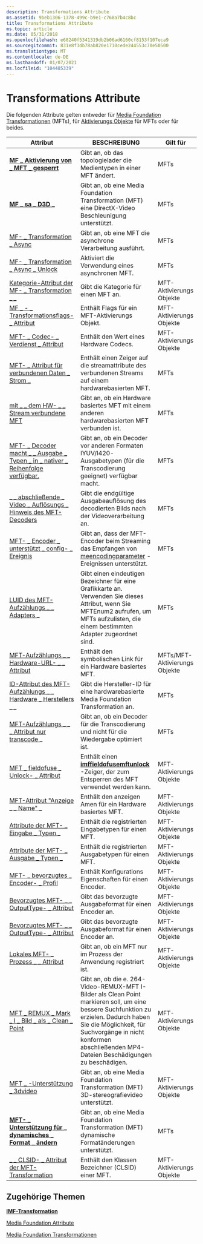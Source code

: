```yaml
---
description: Transformations Attribute
ms.assetid: 9beb1306-1378-499c-b9e1-c768a7b4c8bc
title: Transformations Attribute
ms.topic: article
ms.date: 05/31/2018
ms.openlocfilehash: e68240f5341319db2b06ad6160cf8153f107eca9
ms.sourcegitcommit: 831e8f3db78ab820e1710cede244553c70e50500
ms.translationtype: MT
ms.contentlocale: de-DE
ms.lasthandoff: 01/07/2021
ms.locfileid: "104485339"
---
```

# <a name="transform-attributes"></a>Transformations Attribute

Die folgenden Attribute gelten entweder für [Media Foundation Transformationen](media-foundation-transforms.md) (MFTs), für [Aktivierungs Objekte](activation-objects.md) für MFTs oder für beides.



| Attribut                                                                                                     | BESCHREIBUNG                                                                                                                                                                                   | Gilt für                  |
|---------------------------------------------------------------------------------------------------------------|-----------------------------------------------------------------------------------------------------------------------------------------------------------------------------------------------|-----------------------------|
| [**MF \_ Aktivierung von \_ MFT \_ gesperrt**](mf-activate-mft-locked-attribute.md)                                         | Gibt an, ob das topologielader die Medientypen in einer MFT ändert.                                                                                                                  | MFTs                        |
| [**MF \_ sa \_ D3D \_**](mf-sa-d3d-aware-attribute.md)                                                       | Gibt an, ob eine Media Foundation Transformation (MFT) eine DirectX-Video Beschleunigung unterstützt.                                                                                                     | MFTs                        |
| [MF- \_ Transformation \_ Async](mf-transform-async.md)                                                                | Gibt an, ob eine MFT die asynchrone Verarbeitung ausführt.                                                                                                                                    | MFTs                        |
| [MF- \_ Transformation \_ Async \_ Unlock](mf-transform-async-unlock.md)                                                 | Aktiviert die Verwendung eines asynchronen MFT.                                                                                                                                                       | MFTs                        |
| [Kategorie-Attribut der MF- \_ Transformation \_ \_](mf-transform-category-attribute.md)                                     | Gibt die Kategorie für einen MFT an.                                                                                                                                                            | MFT-Aktivierungs Objekte      |
| [MF \_ - \_ Transformationsflags- \_ Attribut](mf-transform-flags-attribute.md)                                           | Enthält Flags für ein MFT-Aktivierungs Objekt.                                                                                                                                                  | MFT-Aktivierungs Objekte      |
| [MFT- \_ Codec- \_ Verdienst \_ Attribut](mft-codec-merit-attribute.md)                                                 | Enthält den Wert eines Hardware Codecs.                                                                                                                                                 | MFT-Aktivierungs Objekte      |
| [MFT- \_ Attribut für verbundenen Daten \_ Strom \_](mft-connected-stream-attribute.md)                                       | Enthält einen Zeiger auf die streamattribute des verbundenen Streams auf einem hardwarebasierten MFT.                                                                                                  | MFTs                        |
| [mit \_ \_ dem HW- \_ \_ Stream verbundene MFT](mft-connected-to-hw-stream.md)                                              | Gibt an, ob ein Hardware basiertes MFT mit einem anderen hardwarebasierten MFT verbunden ist.                                                                                                            | MFTs                        |
| [MFT- \_ Decoder macht \_ \_ Ausgabe \_ Typen \_ in \_ nativer \_ Reihenfolge verfügbar.](mft-decoder-expose-output-types-in-native-order.md) | Gibt an, ob ein Decoder vor anderen Formaten IYUV/I420-Ausgabetypen (für die Transcodierung geeignet) verfügbar macht.                                                                                   | MFTs                        |
| [\_ \_ abschließende \_ Video \_ Auflösungs \_ Hinweis des MFT-Decoders](mft-decoder-final-video-resolution-hint.md)                   | Gibt die endgültige Ausgabeauflösung des decodierten Bilds nach der Videoverarbeitung an.                                                                                                           | MFTs                        |
| [MFT- \_ Encoder \_ unterstützt \_ config- \_ Ereignis](mft-encoder-supports-config-event.md)                                | Gibt an, dass der MFT-Encoder beim Streaming das Empfangen von [meencodingparameter](meencodingparameters.md) -Ereignissen unterstützt.                                                                     | MFTs                        |
| [LUID des MFT-Aufzählungs \_ \_ Adapters \_](mft-enum-adapter-luid.md)                                                         | Gibt einen eindeutigen Bezeichner für eine Grafikkarte an. Verwenden Sie dieses Attribut, wenn Sie MFTEnum2 aufrufen, um MFTs aufzulisten, die einem bestimmten Adapter zugeordnet sind.                                             | MFTs                        |
| [MFT-Aufzählungs \_ \_ Hardware-URL- \_ \_ Attribut](mft-enum-hardware-url-attribute.md)                                    | Enthält den symbolischen Link für ein Hardware basiertes MFT.                                                                                                                                          | MFTs/MFT-Aktivierungs Objekte |
| [ID-Attribut des MFT-Aufzählungs \_ \_ Hardware \_ Herstellers \_ \_](mft-enum-hardware-vendor-id-attribute.md)                       | Gibt die Hersteller-ID für eine hardwarebasierte Media Foundation Transformation an.                                                                                                                       | MFTs                        |
| [MFT-Aufzählungs \_ \_ \_ Attribut nur transcode \_](mft-enum-transcode-only-attribute.md)                                | Gibt an, ob ein Decoder für die Transcodierung und nicht für die Wiedergabe optimiert ist.                                                                                                            | MFTs                        |
| [MFT \_ fieldofuse \_ Unlock- \_ Attribut](mft-fieldofuse-unlock-attribute.md)                                     | Enthält einen [**imffieldofusemftunlock**](/windows/desktop/api/mfidl/nn-mfidl-imffieldofusemftunlock) -Zeiger, der zum Entsperren des MFT verwendet werden kann.                                                                            | MFT-Aktivierungs Objekte      |
| [MFT-Attribut "Anzeige \_ \_ Name" \_](mft-friendly-name-attribute.md)                                             | Enthält den anzeigen Amen für ein Hardware basiertes MFT.                                                                                                                                           | MFT-Aktivierungs Objekte      |
| [Attribute der MFT- \_ Eingabe \_ Typen \_](mft-input-types-attributes.md)                                               | Enthält die registrierten Eingabetypen für einen MFT.                                                                                                                                               | MFT-Aktivierungs Objekte      |
| [Attribute der MFT- \_ Ausgabe \_ Typen \_](mft-output-types-attributes.md)                                             | Enthält die registrierten Ausgabetypen für einen MFT.                                                                                                                                              | MFT-Aktivierungs Objekte      |
| [MFT- \_ bevorzugtes \_ Encoder- \_ Profil](mft-preferred-encoder-profile.md)                                         | Enthält Konfigurations Eigenschaften für einen Encoder.                                                                                                                                             | MFT-Aktivierungs Objekte      |
| [Bevorzugtes MFT- \_ \_ OutputType- \_ Attribut](mft-preferred-outputtype-attribute.md)                               | Gibt das bevorzugte Ausgabeformat für einen Encoder an.                                                                                                                                         | MFT-Aktivierungs Objekte      |
| [Bevorzugtes MFT- \_ \_ OutputType- \_ Attribut](mft-preferred-outputtype-attribute.md)                               | Gibt das bevorzugte Ausgabeformat für einen Encoder an.                                                                                                                                         | MFT-Aktivierungs Objekte      |
| [Lokales MFT- \_ Prozess \_ \_ Attribut](mft-process-local-attribute.md)                                             | Gibt an, ob ein MFT nur im Prozess der Anwendung registriert ist.                                                                                                                     | MFT-Aktivierungs Objekte      |
| [MFT \_ REMUX \_ Mark \_ I \_ Bild \_ als \_ Clean \_ Point](mft-remux-mark-i-picture-as-clean-point.md)                 | Gibt an, ob die e. 264-Video-REMUX-MFT I-Bilder als Clean Point markieren soll, um eine bessere Suchfunktion zu erzielen. Dadurch haben Sie die Möglichkeit, für Suchvorgänge in nicht konformen abschließenden MP4-Dateien Beschädigungen zu beschädigen. | MFT-Aktivierungs Objekte      |
| [MFT \_ -Unterstützung \_ 3dvideo](mft-support-3dvideo.md)                                                              | Gibt an, ob eine Media Foundation Transformation (MFT) 3D-stereografievideo unterstützt.                                                                                                          | MFT-Aktivierungs Objekte      |
| [**MFT- \_ Unterstützung für \_ dynamisches \_ Format \_ ändern**](mft-support-dynamic-format-change-attribute.md)                  | Gibt an, ob eine Media Foundation Transformation (MFT) dynamische Formatänderungen unterstützt.                                                                                                         | MFTs                        |
| [\_ \_ CLSID- \_ Attribut der MFT-Transformation](mft-transform-clsid-attribute.md)                                         | Enthält den Klassen Bezeichner (CLSID) einer MFT.                                                                                                                                              | MFT-Aktivierungs Objekte      |



 

## <a name="related-topics"></a>Zugehörige Themen

<dl> <dt>

[**IMF-Transformation**](/windows/desktop/api/mftransform/nn-mftransform-imftransform)
</dt> <dt>

[Media Foundation Attribute](media-foundation-attributes.md)
</dt> <dt>

[Media Foundation Transformationen](media-foundation-transforms.md)
</dt> </dl>

 

 




